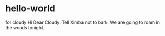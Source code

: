 # hello-world
for cloudy
Hi Dear Cloudy:
Tell Ximba not to bark. We are going to roam in the woods tonight.
